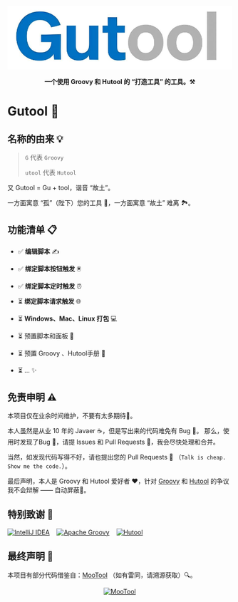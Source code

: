 ![Gutool](assets/logo/gutool-text.jpg)

<p align="center">
	<strong>一个使用 Groovy 和 Hutool 的 “打造工具” 的工具。⚒️</strong>
</p>  


# Gutool 🚀

## 名称的由来 💡

> `G` 代表 `Groovy`
>
> `utool` 代表 `Hutool`

又 Gutool = Gu + tool，谐音 “故土”。

一方面寓意 “孤”（陛下）您的工具 👑，一方面寓意 “故土” 难离 🏞️。



## 功能清单 📋

* ✅ **编辑脚本** ✍️

* ✅ **绑定脚本按钮触发** 🖲️

* ✅ **绑定脚本定时触发** ⏰

* ⏳ **绑定脚本请求触发** 🌐

* ⏳ **Windows、Mac、Linux 打包** 💻

* ⏳ 预置脚本和面板  📖

* ⏳ 预置 Groovy 、Hutool手册 📖

* ⏳ ... ✨

  


## 免责申明 ⚠️

本项目仅在业余时间维护，不要有太多期待🤪。

本人虽然是从业 10 年的 Javaer ☕，但是写出来的代码难免有 Bug 🐞。 那么，使用时发现了Bug 🐞，请提 Issues 和 Pull Requests 🌹，我会尽快处理和合并。

当然，如发现代码写得不好，请也提出您的 Pull Requests 🌹 （`Talk is cheap. Show me the code.`）。

最后声明，本人是 Groovy 和 Hutool 爱好者 ❤️，针对 [Groovy](https://groovy-lang.org/) 和 [Hutool](https://hutool.cn/) 的争议我不会辩解 —— 自动屏蔽📵。



## 特别致谢 🙏

<p align="left">
<a href="https://www.jetbrains.com/idea/"><img src="https://resources.jetbrains.com/storage/products/company/brand/logos/IntelliJ_IDEA_icon.png" height="24" alt="IntelliJ IDEA"></a>
&nbsp;&nbsp;
<a href="https://groovy.apache.org"><img src="https://groovy-lang.org/img/favicon.ico" height="24" alt="Apache Groovy"></a>
&nbsp;&nbsp;
<a href="https://hutool.cn"><img src="https://hutool.cn/images/hutool.svg" height="24" alt="Hutool"></a>
</p>  


## 最终声明 📜

本项目有部分代码借鉴自：[MooTool](https://mootool.luoboduner.com/) （如有雷同，请溯源获取）🔍。

<p align="center">
<a href="https://mootool.luoboduner.com/"><img src="https://mootool.luoboduner.com/logo/logo-256.png" alt="MooTool" height="50" ></a>
</p>  
